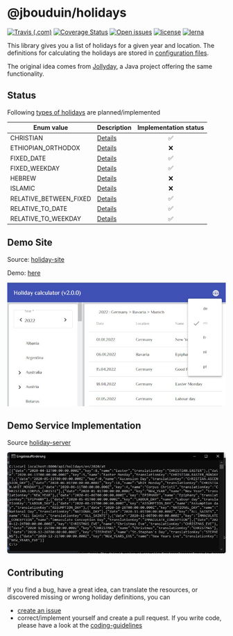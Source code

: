 # @jbouduin/holidays

[![Travis (.com)](https://img.shields.io/travis/jbouduin/holiday)](https://travis-ci.com/github/jbouduin/holiday)
[![Coverage Status](https://coveralls.io/repos/github/jbouduin/holiday/badge.svg?branch=master)](https://coveralls.io/github/jbouduin/holiday?branch=master)
[![Open issues](https://img.shields.io/github/issues/jbouduin/holiday)](https://github.com/jbouduin/holiday/issues)
[![license](https://img.shields.io/github/license/jbouduin/holiday)](/LICENSE)
[![lerna](https://img.shields.io/badge/maintained%20with-lerna-cc00ff.svg)](https://lerna.js.org/)

This library gives you a list of holidays for a given year and location. The definitions for calculating the holidays are stored in [configuration files](/docs/configuration/configuration.md).

The original idea comes from [Jollyday](https://github.com/svendiedrichsen/jollyday), a Java project offering the same functionality.

## Status
Following [types of holidays](https://github.com/jbouduin/holiday/blob/master/packages/holidays-lib/src/configuration/types/holiday-type.ts) are planned/implemented

| Enum value             | Description                                              | Implementation status |
| ---------------------- | -------------------------------------------------------- | :-------------------: |
| CHRISTIAN              | [Details](/docs/configuration/christian.md)              | :white_check_mark:    |
| ETHIOPIAN_ORTHODOX     | [Details](/docs/configuration/ethiopian-orthodox.md)     | :x:                   |
| FIXED_DATE             | [Details](/docs/configuration/fixed-date.md)             | :white_check_mark:    |
| FIXED_WEEKDAY          | [Details](/docs/configuration/fixed-weekday.md)          | :white_check_mark:    |
| HEBREW                 | [Details](/docs/configuration/hebrew.md)                 | :x:                   |
| ISLAMIC                | [Details](/docs/configuration/islamic.md)                | :x:                   |
| RELATIVE_BETWEEN_FIXED | [Details](/docs/configuration/relative-between-fixed.md) | :white_check_mark:    |
| RELATIVE_TO_DATE       | [Details](/docs/configuration/relative-to-date.md)       | :white_check_mark:    |
| RELATIVE_TO_WEEKDAY    | [Details](/docs/configuration/relative-to-weekday.md)    | :white_check_mark:    |

## Demo Site
Source: [holiday-site](https://github.com/jbouduin/holiday-site)

Demo: [here](https://jbouduin.github.io/holiday-site/)

![demo](/docs/images/demo.jpg)

## Demo Service Implementation
Source [holiday-server](https://github.com/jbouduin/holiday-server)

![call](/docs/images/api-server.jpg)

## Contributing
If you find a bug, have a great idea, can translate the resources, or discovered missing or wrong holiday definitions, you can
- [create an issue](https://github.com/jbouduin/holiday/issues/new/choose)
- correct/implement yourself and create a pull request. If you write code, please have a look at the [coding-guidelines](/docs/contributing/coding-guidelines.md)
